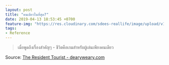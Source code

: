 ```yaml
---
layout: post
title: "คนเดียวในที่สุด?"
date: 2019-04-13 18:53:45 +0700
feature-img: "https://res.cloudinary.com/sdees-reallife/image/upload/v1555156965/trt3-2.png"
tags:
- Reference
---
```

> เมื่อพูดถึงเรื่องสำคัญๆ - ชีวิตคือเกมสำหรับผู้เล่นเพียงคนเดียว

 Source: [The Resident Tourist - dearyweary.com](https://www.drearyweary.com/)
